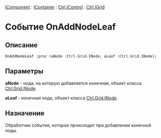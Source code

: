 ﻿---
Link: Com.Ctrl.IGrid.@OnAddNodeLeaf
---

[IComponent](topic:Com.Custom.ComClasses.IComponent.Default) :
[IContainer](topic:Com.Custom.ComClasses.IContainer.Default) :
[Ctrl.IControl](topic:Com.Custom.ComClasses.Ctrl.IControl.Default) :
[Ctrl.IGrid](Default)

# Событие OnAddNodeLeaf

## Описание

    OnAddNodeLeaf :proc (aNode :Ctrl.Grid.INode; aLeaf :Ctrl.Grid.INode);

## Параметры

**aNode** - нода, на которую добавляется конечная,
объект класса [Ctrl.Grid.INode](topic:Com.Custom.ComClasses.Ctrl.Grid.INode.Default).

**aLeaf** - конечная нода, объект класса [Ctrl.Grid.INode](topic:Com.Custom.ComClasses.Ctrl.Grid.INode.Default).

## Назначение

Обработчик события, которое происходит при добавлении конечной ноды.